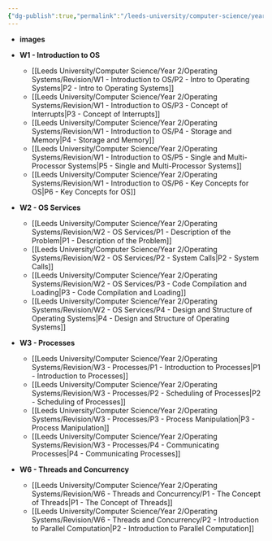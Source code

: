 ```yaml
---
{"dg-publish":true,"permalink":"/leeds-university/computer-science/year-2/operating-systems/revision/revision/"}
---
```



- **images**

- **W1 - Introduction to OS**
	- [[Leeds University/Computer Science/Year 2/Operating Systems/Revision/W1 - Introduction to OS/P2 - Intro to Operating Systems\|P2 - Intro to Operating Systems]]
	- [[Leeds University/Computer Science/Year 2/Operating Systems/Revision/W1 - Introduction to OS/P3 - Concept of Interrupts\|P3 - Concept of Interrupts]]
	- [[Leeds University/Computer Science/Year 2/Operating Systems/Revision/W1 - Introduction to OS/P4 - Storage and Memory\|P4 - Storage and Memory]]
	- [[Leeds University/Computer Science/Year 2/Operating Systems/Revision/W1 - Introduction to OS/P5 - Single and Multi-Processor Systems\|P5 - Single and Multi-Processor Systems]]
	- [[Leeds University/Computer Science/Year 2/Operating Systems/Revision/W1 - Introduction to OS/P6 - Key Concepts for OS\|P6 - Key Concepts for OS]]
- **W2 - OS Services**
	- [[Leeds University/Computer Science/Year 2/Operating Systems/Revision/W2 - OS Services/P1 - Description of the Problem\|P1 - Description of the Problem]]
	- [[Leeds University/Computer Science/Year 2/Operating Systems/Revision/W2 - OS Services/P2 - System Calls\|P2 - System Calls]]
	- [[Leeds University/Computer Science/Year 2/Operating Systems/Revision/W2 - OS Services/P3 - Code Compilation and Loading\|P3 - Code Compilation and Loading]]
	- [[Leeds University/Computer Science/Year 2/Operating Systems/Revision/W2 - OS Services/P4 - Design and Structure of Operating Systems\|P4 - Design and Structure of Operating Systems]]
- **W3 - Processes**
	- [[Leeds University/Computer Science/Year 2/Operating Systems/Revision/W3 - Processes/P1 - Introduction to Processes\|P1 - Introduction to Processes]]
	- [[Leeds University/Computer Science/Year 2/Operating Systems/Revision/W3 - Processes/P2 - Scheduling of Processes\|P2 - Scheduling of Processes]]
	- [[Leeds University/Computer Science/Year 2/Operating Systems/Revision/W3 - Processes/P3 - Process Manipulation\|P3 - Process Manipulation]]
	- [[Leeds University/Computer Science/Year 2/Operating Systems/Revision/W3 - Processes/P4 - Communicating Processes\|P4 - Communicating Processes]]
- **W6 - Threads and Concurrency**
	- [[Leeds University/Computer Science/Year 2/Operating Systems/Revision/W6 - Threads and Concurrency/P1 - The Concept of Threads\|P1 - The Concept of Threads]]
	- [[Leeds University/Computer Science/Year 2/Operating Systems/Revision/W6 - Threads and Concurrency/P2 - Introduction to Parallel Computation\|P2 - Introduction to Parallel Computation]]


